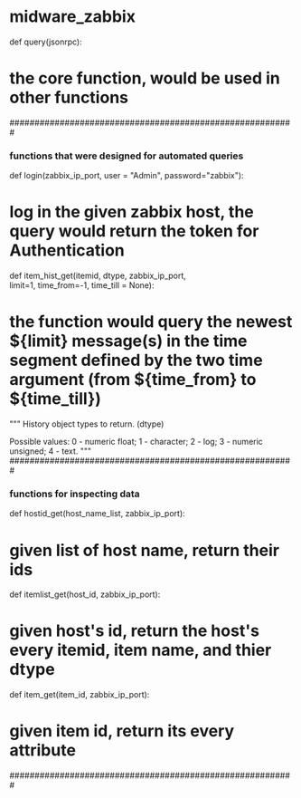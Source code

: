 # midware_zabbix



def query(jsonrpc):
# the core function, would be used in other functions

#########################################################
### functions that were designed for automated queries

def login(zabbix_ip_port, user = "Admin", password="zabbix"):
# log in the given zabbix host, the query would return the token for Authentication

def item_hist_get(itemid, dtype, zabbix_ip_port,\
    limit=1, time_from=-1, time_till = None):
# the function would query the newest ${limit} message(s) in the time segment defined by the two time argument (from ${time_from} to ${time_till})

""" History object types to return. (dtype)

Possible values:
0 - numeric float;
1 - character;
2 - log;
3 - numeric unsigned;
4 - text. 
"""
#########################################################
### functions for inspecting data

def hostid_get(host_name_list, zabbix_ip_port):
# given list of host name, return their ids

def itemlist_get(host_id, zabbix_ip_port):
# given host's id, return the host's every itemid, item name, and thier dtype

def item_get(item_id, zabbix_ip_port):
# given item id, return its every attribute

#########################################################